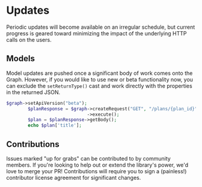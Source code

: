 # Updates
Periodic updates will become available on an irregular schedule, but current progress is geared toward minimizing the impact of the underlying HTTP calls on the users.

## Models
Model updates are pushed once a significant body of work comes onto the Graph. However, if you would like to use new or beta functionality now, you can exclude the ```setReturnType()``` cast and work directly with the properties in the returned JSON.

```php
$graph->setApiVersion("beta");
		$planResponse = $graph->createRequest("GET", "/plans/{plan_id}")
					          ->execute();
	    $plan = $planResponse->getBody();
		echo $plan['title'];
```

## Contributions
Issues marked "up for grabs" can be contributed to by community members. If you're looking to help out or extend the library's power, we'd love to merge your PR! Contributions will require you to sign a (painless!) contributor license agreement for significant changes.